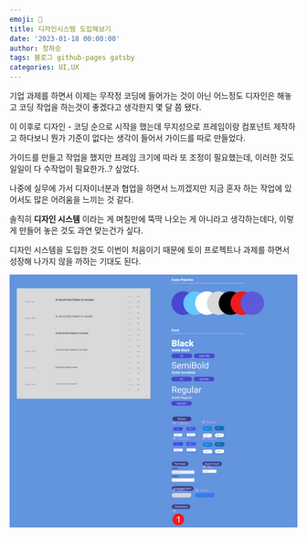 ```yaml
---
emoji: 🔮
title: 디자인시스템 도입해보기
date: '2023-01-18 00:00:00'
author: 정하승
tags: 블로그 github-pages gatsby
categories: UI,UX
---
```


기업 과제를 하면서 이제는 무작정 코딩에 들어가는 것이 아닌 어느정도 디자인은 해놓고 코딩 작업을 하는것이 좋겠다고 생각한지 몇 달 쯤 됐다.

이 이후로 디자인 - 코딩 순으로 시작을 했는데 무지성으로 프레임이랑 컴포넌트 제작하고 하다보니 뭔가 기준이 없다는 생각이 들어서 가이드를 따로 만들었다.

가이드를 만들고 작업을 했지만 프레임 크기에 따라 또 조정이 필요했는데, 이러한 것도 일일이 다 수작업이 필요한가..? 싶었다.

나중에 실무에 가서 디자이너분과 협업을 하면서 느끼겠지만 지금 혼자 하는 작업에 있어서도 많은 어려움을 느끼는 것 같다.

솔직히 **디자인 시스템** 이라는 게 며칠만에 뚝딱 나오는 게 아니라고 생각하는데다, 이렇게 만들어 놓은 것도 과연 맞는건가 싶다.

디자인 시스템을 도입한 것도 이번이 처음이기 때문에 토이 프로젝트나 과제를 하면서 성장해 나가지 않을 까하는 기대도 된다.

<img src='../../assets/design.png' />
<br/>
